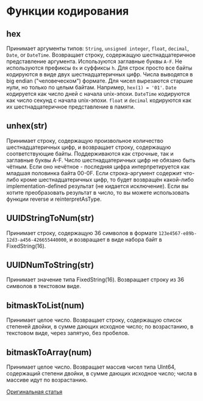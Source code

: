 # Функции кодирования

## hex

Принимает аргументы типов: `String`, `unsigned integer`, `float`, `decimal`, `Date`, or `DateTime`. Возвращает строку, содержащую шестнадцатеричное представление аргумента. Используются заглавные буквы `A-F`. Не используются префиксы `0x` и суффиксы `h`. Для строк просто все байты кодируются в виде двух шестнадцатеричных цифр. Числа выводятся в big endian ("человеческом") формате. Для чисел вырезаются старшие нули, но только по целым байтам. Например, `hex(1) = '01'`. `Date` кодируется как число дней с начала unix-эпохи. `DateTime` кодируются как число секунд с начала unix-эпохи. `float` и `decimal` кодируются как их шестнадцатеричное представление в памяти.

## unhex(str)
Принимает строку, содержащую произвольное количество шестнадцатеричных цифр, и возвращает строку, содержащую соответствующие байты. Поддерживаются как строчные, так и заглавные буквы A-F. Число шестнадцатеричных цифр не обязано быть чётным. Если оно нечётное - последняя цифра интерпретируется как младшая половинка байта 00-0F. Если строка-аргумент содержит что-либо кроме шестнадцатеричных цифр, то будет возвращён какой-либо implementation-defined результат (не кидается исключение).
Если вы хотите преобразовать результат в число, то вы можете использовать функции reverse и reinterpretAsType.

## UUIDStringToNum(str)
Принимает строку, содержащую 36 символов в формате `123e4567-e89b-12d3-a456-426655440000`, и возвращает в виде набора байт в FixedString(16).

## UUIDNumToString(str)
Принимает значение типа FixedString(16). Возвращает строку из 36 символов в текстовом виде.

## bitmaskToList(num)
Принимает целое число. Возвращает строку, содержащую список степеней двойки, в сумме дающих исходное число; по возрастанию, в текстовом виде, через запятую, без пробелов.

## bitmaskToArray(num)
Принимает целое число. Возвращает массив чисел типа UInt64, содержащий степени двойки, в сумме дающих исходное число; числа в массиве идут по возрастанию.

[Оригинальная статья](https://clickhouse.yandex/docs/ru/query_language/functions/encoding_functions/) <!--hide-->
